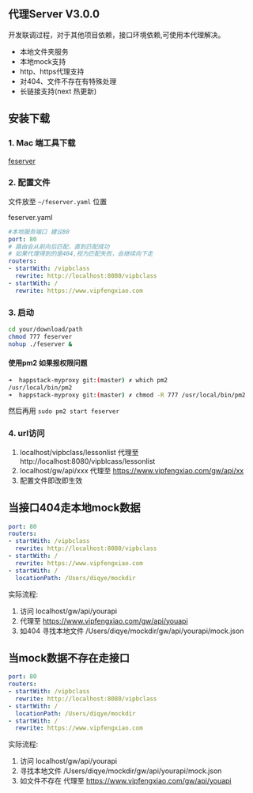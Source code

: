 ## 代理Server V3.0.0
开发联调过程，对于其他项目依赖，接口环境依赖,可使用本代理解决。

- 本地文件夹服务
- 本地mock支持
- http、https代理支持
- 对404、文件不存在有特殊处理
- 长链接支持(next 热更新)

## 安装下载
### 1. Mac 端工具下载
[feserver](./feserver)

### 2. 配置文件
文件放至 `~/feserver.yaml` 位置


feserver.yaml
```yaml
#本地服务端口 建议80
port: 80
# 路由会从前向后匹配，直到匹配成功
# 如果代理得到的是404,视为匹配失败，会继续向下走
routers:
- startWith: /vipbclass
  rewrite: http://localhost:8080/vipbclass
- startWith: /
  rewrite: https://www.vipfengxiao.com
```
### 3. 启动
```bash
cd your/download/path
chmod 777 feserver
nohup ./feserver &
```

#### 使用pm2 如果报权限问题
```bash
➜  happstack-myproxy git:(master) ✗ which pm2
/usr/local/bin/pm2
➜  happstack-myproxy git:(master) ✗ chmod -R 777 /usr/local/bin/pm2
```
然后再用 `sudo pm2 start feserver`

### 4. url访问
1. localhost/vipbclass/lessonlist 代理至 http://localhost:8080/vipblcass/lessonlist
2. localhost/gw/api/xxx 代理至 https://www.vipfengxiao.com/gw/api/xx
3. 配置文件即改即生效

## 当接口404走本地mock数据
```yaml
port: 80
routers:
- startWith: /vipbclass
  rewrite: http://localhost:8080/vipbclass
- startWith: /
  rewrite: https://www.vipfengxiao.com
- startWith: /
  locationPath: /Users/diqye/mockdir
```
实际流程:

1. 访问 localhost/gw/api/yourapi
2. 代理至 https://www.vipfengxiao.com/gw/api/youapi
3. 如404 寻找本地文件 /Users/diqye/mockdir/gw/api/yourapi/mock.json

## 当mock数据不存在走接口

```yaml
port: 80
routers:
- startWith: /vipbclass
  rewrite: http://localhost:8080/vipbclass
- startWith: /
  locationPath: /Users/diqye/mockdir
- startWith: /
  rewrite: https://www.vipfengxiao.com
```
实际流程:

1. 访问 localhost/gw/api/yourapi
2. 寻找本地文件 /Users/diqye/mockdir/gw/api/yourapi/mock.json
2. 如文件不存在 代理至 https://www.vipfengxiao.com/gw/api/youapi



